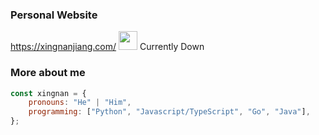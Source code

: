 ### Personal Website 
https://xingnanjiang.com/ <img src="https://emojis.slackmojis.com/emojis/images/1531849430/4246/blob-sunglasses.gif?1531849430" width="30"/>
Currently Down


### More about me


```javascript
const xingnan = {
    pronouns: "He" | "Him",
    programming: ["Python", "Javascript/TypeScript", "Go", "Java"],
};
```
  
